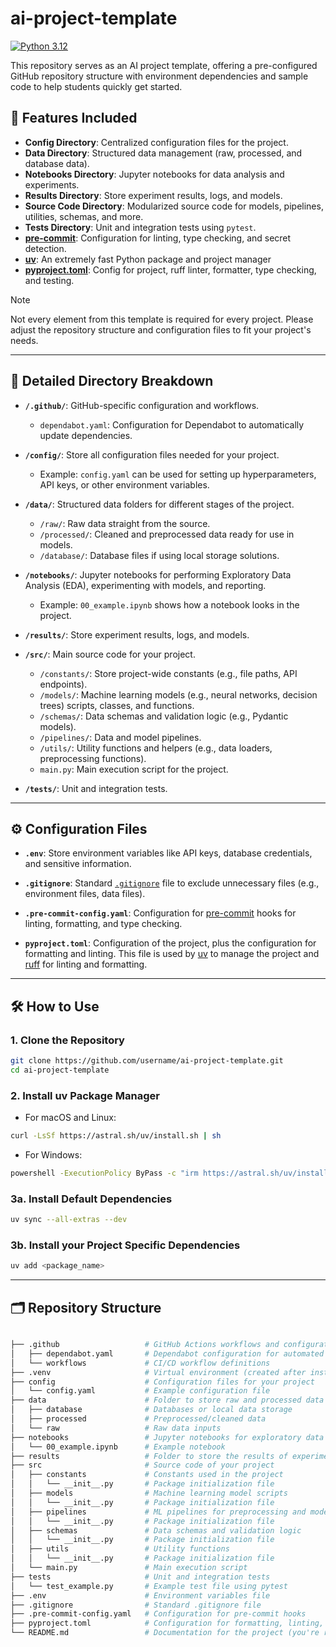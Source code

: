 # ai-project-template

[![Python 3.12](https://img.shields.io/badge/python-3.12-blue.svg)](https://www.python.org/downloads/release/python-3110/)

This repository serves as an AI project template, offering a pre-configured GitHub repository structure with environment dependencies and sample code to help students quickly get started.

## 🚀 Features Included

- **Config Directory**: Centralized configuration files for the project.
- **Data Directory**: Structured data management (raw, processed, and database data).
- **Notebooks Directory**: Jupyter notebooks for data analysis and experiments.
- **Results Directory**: Store experiment results, logs, and models.
- **Source Code Directory**: Modularized source code for models, pipelines, utilities, schemas, and more.
- **Tests Directory**: Unit and integration tests using `pytest`.
- **[pre-commit](https://pre-commit.com/)**: Configuration for linting, type checking, and secret detection.
- **[uv](https://docs.astral.sh/uv/)**: An extremely fast Python package and project manager
- **[pyproject.toml](https://pip.pypa.io/en/stable/reference/build-system/pyproject-toml/)**: Config for project, ruff linter, formatter, type checking, and testing.

> [!NOTE]
> Not every element from this template is required for every project. Please adjust the repository structure and configuration files to fit your project's needs.

---

## 📁 Detailed Directory Breakdown

- **`/.github/`**: GitHub-specific configuration and workflows.
  - `dependabot.yaml`: Configuration for Dependabot to automatically update dependencies.

- **`/config/`**: Store all configuration files needed for your project.
  - Example: `config.yaml` can be used for setting up hyperparameters, API keys, or other environment variables.

- **`/data/`**: Structured data folders for different stages of the project.
  - `/raw/`: Raw data straight from the source.
  - `/processed/`: Cleaned and preprocessed data ready for use in models.
  - `/database/`: Database files if using local storage solutions.


- **`/notebooks/`**: Jupyter notebooks for performing Exploratory Data Analysis (EDA), experimenting with models, and reporting.
  - Example: `00_example.ipynb` shows how a notebook looks in the project.

- **`/results/`**: Store experiment results, logs, and models.

- **`/src/`**: Main source code for your project.
  - `/constants/`: Store project-wide constants (e.g., file paths, API endpoints).
  - `/models/`: Machine learning models (e.g., neural networks, decision trees) scripts, classes, and functions.
  - `/schemas/`: Data schemas and validation logic (e.g., Pydantic models).
  - `/pipelines/`: Data and model pipelines.
  - `/utils/`: Utility functions and helpers (e.g., data loaders, preprocessing functions).
  - `main.py`: Main execution script for the project.

- **`/tests/`**: Unit and integration tests.

---

## ⚙️ Configuration Files

- **`.env`**: Store environment variables like API keys, database credentials, and sensitive information.

- **`.gitignore`**: Standard [`.gitignore`](https://git-scm.com/docs/gitignore) file to exclude unnecessary files (e.g., environment files, data files).

- **`.pre-commit-config.yaml`**: Configuration for [pre-commit](https://pre-commit.com/) hooks for linting, formatting, and type checking.


- **`pyproject.toml`**: Configuration of the project, plus the configuration for formatting and linting. This file is used by [uv](https://docs.astral.sh/uv/) to manage the project and [ruff](https://docs.astral.sh/ruff/) for linting and formatting.


---

## 🛠️ How to Use

### 1. **Clone the Repository**
```bash
git clone https://github.com/username/ai-project-template.git
cd ai-project-template
```

### 2. **Install uv Package Manager**
- For macOS and Linux:
```bash
curl -LsSf https://astral.sh/uv/install.sh | sh
```
- For Windows:
```bash
powershell -ExecutionPolicy ByPass -c "irm https://astral.sh/uv/install.ps1 | iex"
```

### 3a. **Install Default Dependencies**
```bash
uv sync --all-extras --dev
```

### 3b. **Install your Project Specific Dependencies**
```bash
uv add <package_name>
```



---

## 🗂️ Repository Structure
```bash

├── .github                   # GitHub Actions workflows and configuration
│   ├── dependabot.yaml       # Dependabot configuration for automated dependency updates
│   └── workflows             # CI/CD workflow definitions
├── .venv                     # Virtual environment (created after installation)
├── config                    # Configuration files for your project
│   └── config.yaml           # Example configuration file
├── data                      # Folder to store raw and processed data
│   ├── database              # Databases or local data storage
│   ├── processed             # Preprocessed/cleaned data
│   └── raw                   # Raw data inputs
├── notebooks                 # Jupyter notebooks for exploratory data analysis, experiments
│   └── 00_example.ipynb      # Example notebook
├── results                   # Folder to store the results of experiments and models
├── src                       # Source code of your project
│   ├── constants             # Constants used in the project
│   │   └── __init__.py       # Package initialization file
│   ├── models                # Machine learning model scripts
│   │   └── __init__.py       # Package initialization file
│   ├── pipelines             # ML pipelines for preprocessing and modeling
│   │   └── __init__.py       # Package initialization file
│   ├── schemas               # Data schemas and validation logic
│   │   └── __init__.py       # Package initialization file
│   ├── utils                 # Utility functions
│   │   └── __init__.py       # Package initialization file
│   └── main.py               # Main execution script
├── tests                     # Unit and integration tests
│   └── test_example.py       # Example test file using pytest
├── .env                      # Environment variables file
├── .gitignore                # Standard .gitignore file
├── .pre-commit-config.yaml   # Configuration for pre-commit hooks
├── pyproject.toml            # Configuration for formatting, linting, type-checking, and testing
└── README.md                 # Documentation for the project (you're reading it!)

```



